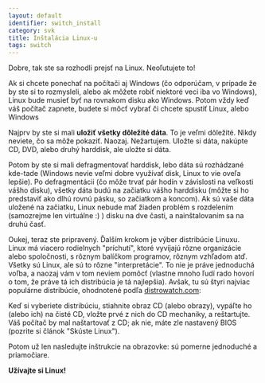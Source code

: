 ```yaml
---
layout: default
identifier: switch_install
category: svk
title: Inštalácia Linux-u
tags: switch
---
```


Dobre, tak ste sa rozhodli prejsť na Linux. Neoľutujete to!

Ak si chcete ponechať na počítači aj Windows (čo odporúčam, v prípade že by ste si to rozmysleli, alebo ak môžete robiť niektoré veci iba vo Windows), Linux bude musieť byť na rovnakom disku ako Windows. Potom vždy keď váš počítač zapnete, budete si môcť vybrať či chcete spustiť Linux, alebo Windows

Najprv by ste si mali <b>uložiť všetky dôležité dáta</b>. To je veľmi dôležité. Nikdy neviete, čo sa môže pokaziť. Naozaj. Nežartujem. Uložte si dáta, nakúpte CD, DVD, alebo druhý harddisk, ale uložte si dáta.

Potom by ste si mali defragmentovať harddisk, lebo dáta sú rozhádzané kde-tade (Windows nevie veľmi dobre využívať disk, Linux to vie oveľa lepšie). Po defragmentácii (čo môže trvať pár hodín v závislosti na veľkosti vášho disku), všetky dáta budú na začiatku vášho harddisku (môžte si ho predstaviť ako dlhú rovnú pásku, so začiatkom a koncom). Ak sú vaše dáta uložené na začiatku, Linux nebude mať žiaden problém s rozdelením (samozrejme len virtuálne :) ) disku na dve časti, a nainštalovaním sa na druhú časť.

Oukej, teraz ste pripravený. Ďalším krokom je výber distribúcie Linuxu. Linux má viacero rodielnych "príchutí", ktoré vyvíjajú rôzne organizácie alebo spoločnosti, s rôznym balíčkom programov, rôznym vzhľadom atď. Všetky sú Linux, ale sú to rôzne "interpretácie". To nie je práve jednoduchá voľba, a naozaj vám v tom neviem pomôcť (vlastne mnoho ľudí rado hovorí o tom, že práve tá ich distribúcia je tá najlepšia). Avšak, tu sú štyri najviac populárne distribúcie, ohodnotené podľa <a 
href="http://www.distrowatch.com">distrowatch.com</a>:

<? make_distros_table() ?>

Keď si vyberiete distribúciu, stiahnite obraz CD (alebo obrazy), vypáľte ho (alebo ich) na čisté CD, vložte prvé z nich do CD mechaniky, a reštartujte. Váš počítač by mal naštartovať z CD; ak nie, máte zle nastavený BIOS (pozrite si článok "Skúste Linux").

Potom už len nasledujte inštrukcie na obrazovke: sú pomerne jednoduché a priamočiare.

<b>Užívajte si Linux!</b>

